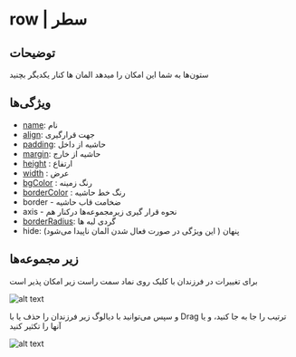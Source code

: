 # row | سطر

## توضیحات

ستون‌ها به شما این امکان را میدهد المان ها کنار یکدیگر بچنید

## ویژگی‌ها

- [name](/fa/properties/name.md): نام
- [align](/fa/properties/align.md): جهت قرارگیری
- [padding](/fa/properties/padding.md): حاشیه از داخل
- [margin](/fa/properties/margin.md): حاشیه از خارج
- [height](/fa/properties/height.md) : ارتفاع
- [width](/fa/properties/width.md) : عرض
- [bgColor](/fa/properties/color.md) : رنگ زمینه
- [borderColor](/fa/properties/color.md) : رنگ خط حاشیه
- border - ضخامت قاب حاشیه
- axis - نحوه قرار گیری زیرمجموعه‌ها درکنار هم
- [borderRadius](fa/properties/borderRadius.md): گردی لبه ها
- hide: پنهان ( این ویژگی در صورت فعال شدن المان ناپیدا می‌شود)

## زیر مجموعه‌ها

برای تغییرات در فرزندان با کلیک روی نماد سمت راست زیر امکان پذیر است

![alt text](/doc/assets/images/properties/row.png)

و سپس می‌توانید با دیالوگ زیر فرزندان را حذف یا با Drag ترتیب را جا به جا کنید، و یا آنها را تکثیر کنید

![alt text](/doc/assets/images/properties/children.png)
